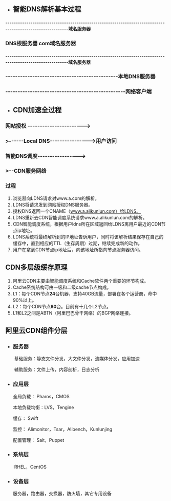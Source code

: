 - ##                                                           智能DNS解析基本过程


#### ----------------------------------------------------------------------------------------------------------域名服务器

### DNS根服务器                                                                                       																                             	com域名服务器

#### ----------------------------------------------------------------------------------------------------------域名服务器

###                                                                                                                                                                                                          ----------------------------------------------本地DNS服务器

###                                                                                                                                                                                                                     -------------------------------------------------网络客户端

- ##  CDN加速全过程

### 网站授权  ----------------------->

###                                                                      >------Local   DNS---------------->用户访问

### 智能DNS调度----------------->

###                                                                    >--CDN服务网络

### 过程

1. 浏览器向LDNS请求对www.a.com的解析。
2. LDNS将请求发到网站授权DNS服务器。
3. 授权DNS返回一个CNAME（www.a.alikunlun.com）给LDNS。
4. LDNS重新去CDN智能调度系统请求www.a.alikunlun.com的解析。
5. CDN智能调度系统，根据用户ldns所在区域返回给LDNS离用户最近的CDN节点ip地址。
6. LDNS系统将最终解析到的IP地址告诉用户，同时将该解析结果保存在自己的缓存中，直到相应的TTL（生存周期）过期，继续完成新的动作。
7. 用户在拿到CDN节点ip地址后，向该地址所指向节点服务器访问。

## CDN多层级缓存原理

1. 阿里云CDN主要由智能调度系统和Cache软件两个重要的环节构成。
2. Cache系统结构可由一级和二级cache节点构成。
3. L1：每个CDN节点**24**台机器，支持40GB流量，部署在各个运营商，命中90%以上。
4. L2：每个CDN节点**80**台。目前有十几个L2节点。
5. L1和L2之间是ABTN（阿里巴巴骨干网络）的BGP网络连接。

## 阿里云CDN组件分层

- ### 服务器

  ​           基础服务：静态文件分发，大文件分发，流媒体分发，应用加速

  ​           辅助服务：文件上传，内容剖析，日志分析

- ### 应用层

  全局负载：        Pharos，CMOS

  本地负载均衡：LVS，Tengine

  缓存：               Swift

  监控：               Alimonitor，Tsar，Alibench，Kunlunjing

  配置管理：        Sait，Puppet

- ### 系统层

  ​           RHEL，CentOS

- ### 设备层

  服务器，路由器，交换器，防火墙，其它专用设备





